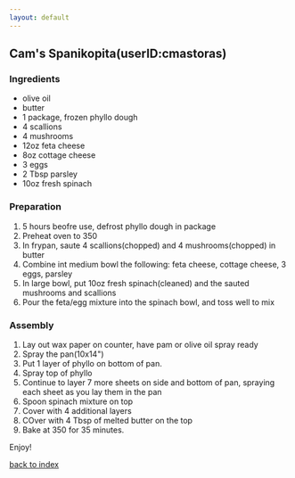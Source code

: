 ```yaml
---
layout: default
---
```


<!---
This is a comment. Note the triple dash to start, but double to end
-->

## Cam's Spanikopita(userID:cmastoras)
<!---
Put your name or github username somewhere
-->

### Ingredients
- olive oil
- butter
- 1 package, frozen phyllo dough
- 4 scallions
- 4 mushrooms
- 12oz feta cheese
- 8oz cottage cheese
- 3 eggs
- 2 Tbsp parsley
- 10oz fresh spinach

### Preparation
1. 5 hours beofre use, defrost phyllo dough in package
2. Preheat oven to 350
3. In frypan, saute 4 scallions(chopped) and 4 mushrooms(chopped) in butter
4. Combine int medium bowl the following: feta cheese, cottage cheese, 3 eggs, parsley
5. In large bowl, put 10oz fresh spinach(cleaned) and the sauted mushrooms and scallions
6. Pour the feta/egg mixture into the spinach bowl, and toss well to mix

### Assembly
1. Lay out wax paper on counter, have pam or olive oil spray ready
2. Spray the pan(10x14")
3. Put 1 layer of phyllo on bottom of pan.
4. Spray top of phyllo
5. Continue to layer 7 more sheets on side and bottom of pan, spraying each sheet as you lay them in the pan
6. Spoon spinach mixture on top
7. Cover with 4 additional layers
8. COver with 4 Tbsp of melted butter on the top
9. Bake at 350 for 35 minutes.

Enjoy!

<!--
Keep this link to return to the index
-->
[back to index](../)